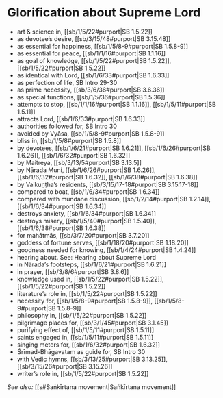 # Glorification about Supreme Lord

* art & science in, [[sb/1/5/22#purport|SB 1.5.22]]
* as devotee’s desire, [[sb/3/15/48#purport|SB 3.15.48]]
* as essential for happiness, [[sb/1/5/8-9#purport|SB 1.5.8-9]]
* as essential for peace, [[sb/1/1/16#purport|SB 1.1.16]]
* as goal of knowledge, [[sb/1/5/22#purport|SB 1.5.22]], [[sb/1/5/22#purport|SB 1.5.22]]
* as identical with Lord, [[sb/1/6/33#purport|SB 1.6.33]]
* as perfection of life, SB Intro 29-30
* as prime necessity, [[sb/3/6/36#purport|SB 3.6.36]]
* as special functions, [[sb/1/5/36#purport|SB 1.5.36]]
* attempts to stop, [[sb/1/1/16#purport|SB 1.1.16]], [[sb/1/5/11#purport|SB 1.5.11]]
* attracts Lord, [[sb/1/6/33#purport|SB 1.6.33]]
* authorities followed for, SB Intro 30
* avoided by Vyāsa, [[sb/1/5/8-9#purport|SB 1.5.8-9]]
* bliss in, [[sb/1/5/8#purport|SB 1.5.8]]
* by devotees, [[sb/1/6/21#purport|SB 1.6.21]], [[sb/1/6/26#purport|SB 1.6.26]], [[sb/1/6/32#purport|SB 1.6.32]]
* by Maitreya, [[sb/3/13/5#purport|SB 3.13.5]]
* by Nārada Muni, [[sb/1/6/26#purport|SB 1.6.26]], [[sb/1/6/32#purport|SB 1.6.32]], [[sb/1/6/38#purport|SB 1.6.38]]
* by Vaikuṇṭha’s residents, [[sb/3/15/17-18#purport|SB 3.15.17-18]]
* compared to boat, [[sb/1/6/34#purport|SB 1.6.34]]
* compared with mundane discussion, [[sb/1/2/14#purport|SB 1.2.14]], [[sb/1/6/34#purport|SB 1.6.34]]
* destroys anxiety, [[sb/1/6/34#purport|SB 1.6.34]]
* destroys misery, [[sb/1/5/40#purport|SB 1.5.40]], [[sb/1/6/38#purport|SB 1.6.38]]
* for mahātmās, [[sb/3/7/20#purport|SB 3.7.20]]
* goddess of fortune serves, [[sb/1/18/20#purport|SB 1.18.20]]
* goodness needed for knowing, [[sb/1/4/24#purport|SB 1.4.24]]
* hearing about. See: Hearing about Supreme Lord 
* in Nārada’s footsteps, [[sb/1/6/21#purport|SB 1.6.21]]
* in prayer, [[sb/3/8/6#purport|SB 3.8.6]]
* knowledge used in, [[sb/1/5/22#purport|SB 1.5.22]], [[sb/1/5/22#purport|SB 1.5.22]]
* literature’s role in, [[sb/1/5/22#purport|SB 1.5.22]]
* necessity for, [[sb/1/5/8-9#purport|SB 1.5.8-9]], [[sb/1/5/8-9#purport|SB 1.5.8-9]]
* philosophy in, [[sb/1/5/22#purport|SB 1.5.22]]
* pilgrimage places for, [[sb/3/1/45#purport|SB 3.1.45]]
* purifying effect of, [[sb/1/5/11#purport|SB 1.5.11]]
* saints engaged in, [[sb/1/5/11#purport|SB 1.5.11]]
* singing meters for, [[sb/1/6/32#purport|SB 1.6.32]]
* Śrīmad-Bhāgavatam as guide for, SB Intro 30
* with Vedic hymns, [[sb/3/13/25#purport|SB 3.13.25]], [[sb/3/15/26#purport|SB 3.15.26]]
* writer’s role in, [[sb/1/5/22#purport|SB 1.5.22]]

*See also:* [[s#Saṅkīrtana movement|Saṅkīrtana movement]]
